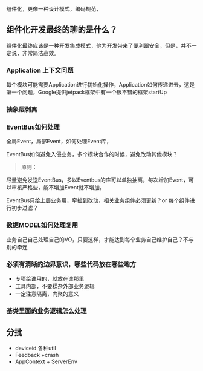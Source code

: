组件化，更像一种设计模式，编码规范，

## 组件化开发最终的聊的是什么？

组件化最终应该是一种开发集成模式，他为开发带来了便利跟安全，但是，并不一定说，非常简洁高效。

### Application 上下文问题

每个模块可能需要Application进行初始化操作，Application如何传递进去，这是第一个问题，Google提供jetpack框架中有一个很不错的框架startUp

### 抽象层剥离


### EventBus如何处理

全局Event，局部Event，如何处理Event库，

EventBus如何避免入侵业务，多个模块合作的时候，避免改动其他模块？

>  原则：

尽量避免发送EventBus，多以Eventbus的库可以单独抽离，每次增加Event，可以审核严格些，能不增加Event就不增加。


EventBus只给上层业务用，牵扯到改动，相关业务组件必须更新？or 每个组件进行初步过滤？

### 数据MODEL如何处理复用


业务自己自己处理自己的VO，只要这样，才能达到每个业务自己维护自己？不与别的牵连


### 必须有清晰的边界意识，哪些代码放在哪些地方

*  专项给谁用的，就放在谁那里
* 工具内部，不要糅杂外部业务逻辑
* 一定注意隔离，内聚的意义

### 基类里面的业务逻辑怎么处理

## 分批

* deviceid 各种util
* Feedback +crash
* AppContext + ServerEnv
